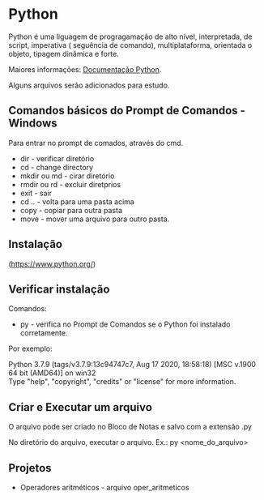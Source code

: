 # Python

Python é uma liguagem de progragamação de alto nível, interpretada, de script, imperativa ( seguência de comando), multiplataforma, orientada o objeto, tipagem dinâmica e forte.

Maiores informações: [Documentação Python](https://www.python.org/).

Alguns arquivos serão adicionados para estudo.

## Comandos básicos do Prompt de Comandos - Windows
Para entrar no prompt de comados, através do cmd.

* dir - verificar diretório
* cd - change directory
* mkdir ou md - cirar diretório
* rmdir ou rd - excluir diretprios
* exit - sair 
* cd .. - volta para uma pasta acima
* copy - copiar para outra pasta
* move - mover uma arquivo para outro pasta.


## Instalação
(https://www.python.org/)

## Verificar instalação

Comandos: 
* py - verifica no Prompt de Comandos se o Python foi instalado corretamente.

Por exemplo:

Python 3.7.9 (tags/v3.7.9:13c94747c7, Aug 17 2020, 18:58:18) [MSC v.1900 64 bit (AMD64)] on win32 <br />
Type "help", "copyright", "credits" or "license" for more information. <br />
>>>

## Criar e Executar um arquivo
 O arquivo pode ser criado no Bloco de Notas e salvo com a extensão .py
 
No diretório do arquivo, executar o arquivo.
Ex.: py <nome_do_arquivo>

## Projetos
* Operadores aritméticos - arquivo oper_aritmeticos





